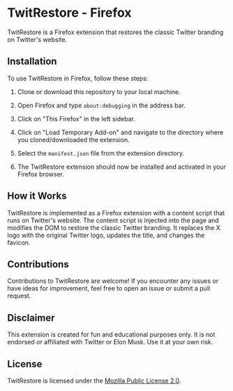 # TwitRestore - Firefox

TwitRestore is a Firefox extension that restores the classic Twitter branding on Twitter's website. 
## Installation

To use TwitRestore in Firefox, follow these steps:

1. Clone or download this repository to your local machine.

2. Open Firefox and type `about:debugging` in the address bar.

3. Click on "This Firefox" in the left sidebar.

4. Click on "Load Temporary Add-on" and navigate to the directory where you cloned/downloaded the extension.

5. Select the `manifest.json` file from the extension directory.

6. The TwitRestore extension should now be installed and activated in your Firefox browser.

## How it Works

TwitRestore is implemented as a Firefox extension with a content script that runs on Twitter's website. The content script is injected into the page and modifies the DOM to restore the classic Twitter branding. It replaces the X logo with the original Twitter logo, updates the title, and changes the favicon.

## Contributions

Contributions to TwitRestore are welcome! If you encounter any issues or have ideas for improvement, feel free to open an issue or submit a pull request.

## Disclaimer

This extension is created for fun and educational purposes only. It is not endorsed or affiliated with Twitter or Elon Musk. Use it at your own risk.

## License

TwitRestore is licensed under the [Mozilla Public License 2.0](LICENSE).
